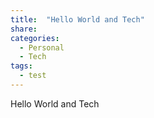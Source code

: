 ```yaml
---
title:  "Hello World and Tech"
share: 
categories: 
  - Personal
  - Tech
tags:
  - test
---
```

Hello World and Tech
